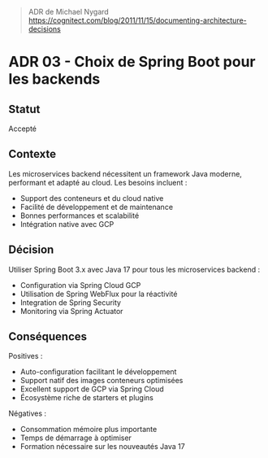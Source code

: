 > ADR de Michael Nygard
> https://cognitect.com/blog/2011/11/15/documenting-architecture-decisions


# ADR 03 - Choix de Spring Boot pour les backends

## Statut
Accepté

## Contexte
Les microservices backend nécessitent un framework Java moderne, performant et adapté au cloud. Les besoins incluent :
- Support des conteneurs et du cloud native
- Facilité de développement et de maintenance
- Bonnes performances et scalabilité
- Intégration native avec GCP

## Décision
Utiliser Spring Boot 3.x avec Java 17 pour tous les microservices backend :
- Configuration via Spring Cloud GCP
- Utilisation de Spring WebFlux pour la réactivité
- Integration de Spring Security
- Monitoring via Spring Actuator

## Conséquences
Positives :
- Auto-configuration facilitant le développement
- Support natif des images conteneurs optimisées
- Excellent support de GCP via Spring Cloud
- Écosystème riche de starters et plugins

Négatives :
- Consommation mémoire plus importante
- Temps de démarrage à optimiser
- Formation nécessaire sur les nouveautés Java 17